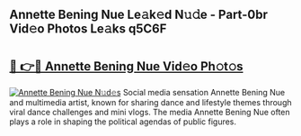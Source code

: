 ## Annette Bening Nue Le𝚊k𝚎d N𝚞𝚍e - Part-0br Vid𝚎o Photos Le𝚊ks q5C6F

# <h2><a href="http://fb5icl.evod.top/?m=Annette+Bening+Nue">🔗 👉🔴 Annette Bening Nue Vid𝚎o Ph𝚘t𝚘s</a></h2>

[![Annette Bening Nue N𝚞d𝚎s](https://i.imgur.com/8V9OHl7.gif)](http://fb5icl.evod.top/?m=Annette+Bening+Nue)
Social media sensation Annette Bening Nue and multimedia artist, known for sharing dance and lifestyle themes through viral dance challenges and mini vlogs. The media Annette Bening Nue often plays a role in shaping the political agendas of public figures. 
